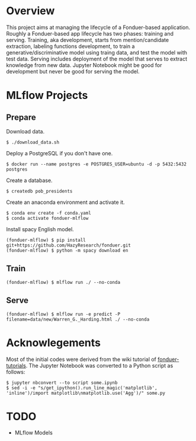 # Overview

This project aims at managing the lifecycle of a Fonduer-based application.
Roughly a Fonduer-based app lifecycle has two phases: training and serving.
Training, aka development, starts from mention/candidate extraction, labeling functions development, to train a generative/discriminative model using traing data, and test the model with test data.
Serving includes deployment of the model that serves to extract knowledge from new data.
Jupyter Notebook might be good for development but never be good for serving the model.

# MLflow Projects

## Prepare

Download data.

```
$ ./download_data.sh
```

Deploy a PostgreSQL if you don't have one.

```
$ docker run --name postgres -e POSTGRES_USER=ubuntu -d -p 5432:5432 postgres
```

Create a database.

```
$ createdb pob_presidents
```

Create an anaconda environment and activate it.

```
$ conda env create -f conda.yaml
$ conda activate fonduer-mlflow
```

Install spacy English model.

```
(fonduer-mlflow) $ pip install git+https://github.com/HazyResearch/fonduer.git
(fonduer-mlflow) $ python -m spacy download en
```

## Train

```
(fonduer-mlflow) $ mlflow run ./ --no-conda
```

## Serve

```
(fonduer-mlflow) $ mlflow run -e predict -P filename=data/new/Warren_G._Harding.html ./ --no-conda
```

# Acknowlegements

Most of the initial codes were derived from the wiki tutorial of [fonduer-tutorials](https://github.com/HazyResearch/fonduer-tutorials).
The Jupyter Notebook was converted to a Python script as follows:

```
$ jupyter nbconvert --to script some.ipynb
$ sed -i -e "s/get_ipython().run_line_magic('matplotlib', 'inline')/import matplotlib\nmatplotlib.use('Agg')/" some.py
```

# TODO

- MLflow Models